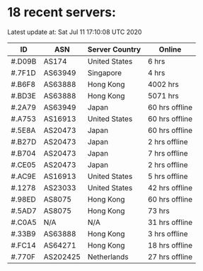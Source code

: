 # 18 recent servers:

Latest update at: Sat Jul 11 17:10:08 UTC 2020

| ID | ASN | Server Country | Online |
| -- | --- | -------------- | ------ |
| #.D09B | AS174 | United States | 6 hrs |
| #.7F1D | AS63949 | Singapore | 4 hrs |
| #.B6F8 | AS63888 | Hong Kong | 4002 hrs |
| #.BD3E | AS63888 | Hong Kong | 5071 hrs |
| #.2A79 | AS63949 | Japan | 60 hrs offline |
| #.A753 | AS16913 | United States | 60 hrs offline |
| #.5E8A | AS20473 | Japan | 60 hrs offline |
| #.B27D | AS20473 | Japan | 2 hrs offline |
| #.B704 | AS20473 | Japan | 7 hrs offline |
| #.CE05 | AS20473 | Japan | 2 hrs offline |
| #.AC9E | AS16913 | United States | 5 hrs offline |
| #.1278 | AS23033 | United States | 42 hrs offline |
| #.98ED | AS8075 | Hong Kong | 60 hrs offline |
| #.5AD7 | AS8075 | Hong Kong | 73 hrs |
| #.C0A5 | N/A | N/A | 31 hrs offline |
| #.33B9 | AS63888 | Hong Kong | 3 hrs offline |
| #.FC14 | AS64271 | Hong Kong | 18 hrs offline |
| #.770F | AS202425 | Netherlands | 27 hrs offline |

